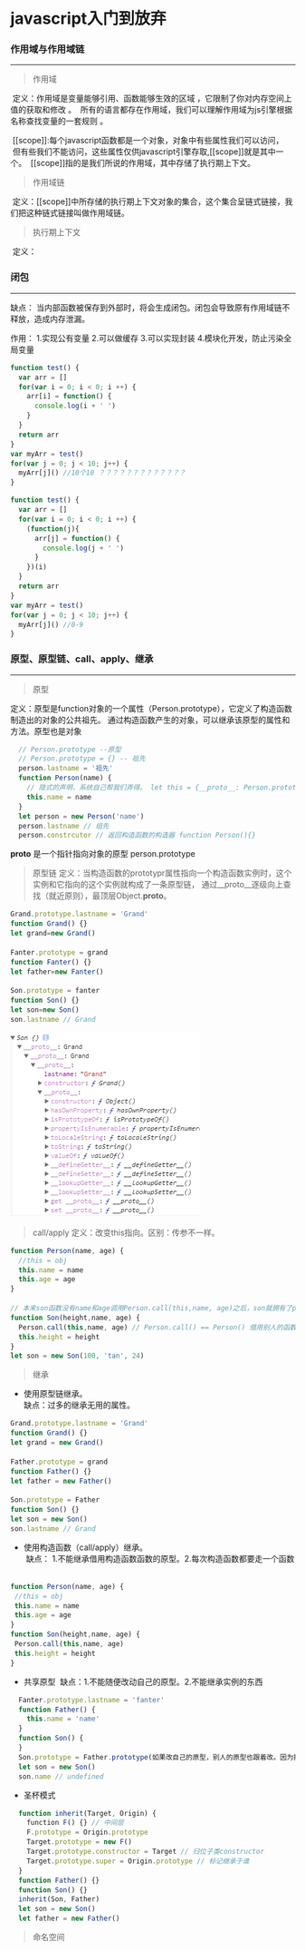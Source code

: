 # javascript入门到放弃  
### 作用域与作用域链
***

> 作用域  

  定义：作用域是变量能够引用、函数能够生效的区域 ，它限制了你对内存空间上值的获取和修改 。
  所有的语言都存在作用域，我们可以理解作用域为js引擎根据名称查找变量的一套规则 。
  
  [[scope]]:每个javascript函数都是一个对象，对象中有些属性我们可以访问，
  但有些我们不能访问，这些属性仅供javascript引擎存取,[[scope]]就是其中一个。
  [[scope]]指的是我们所说的作用域，其中存储了执行期上下文。 
  
> 作用域链

  定义：[[scope]]中所存储的执行期上下文对象的集合，这个集合呈链式链接，我们把这种链式链接叫做作用域链。
  
> 执行期上下文  

  定义：

### 闭包  
***

缺点： 当内部函数被保存到外部时，将会生成闭包。闭包会导致原有作用域链不释放，造成内存泄漏。

作用： 1.实现公有变量 2.可以做缓存 3.可以实现封装 4.模块化开发，防止污染全局变量  

```js
function test() {
  var arr = []
  for(var i = 0; i < 0; i ++) {
    arr[i] = function() {
      console.log(i + ' ')
    }
  }
  return arr
}
var myArr = test()
for(var j = 0; j < 10; j++) {
  myArr[j]() //10个10 ？？？？？？？？？？？？？
}
```

```js
function test() {
  var arr = []
  for(var i = 0; i < 0; i ++) {
    (function(j){
      arr[j] = function() {
        console.log(j + ' ')
      }
    })(i)
  }
  return arr
}
var myArr = test()
for(var j = 0; j < 10; j++) {
  myArr[j]() //0-9
}
```

### 原型、原型链、call、apply、继承  
***

> 原型

定义：原型是function对象的一个属性（Person.prototype），它定义了构造函数制造出的对象的公共祖先。
通过构造函数产生的对象，可以继承该原型的属性和方法。原型也是对象

```js
  // Person.prototype --原型
  // Person.prototype = {} -- 祖先
  person.lastname = '祖先'
  function Person(name) {
    // 隐式的声明，系统自己帮我们弄得。 let this = {__proto__: Person.prototype}
    this.name = name
  }
  let person = new Person('name')
  person.lastname // 组先
  person.constrcutor // 返回构造函数的构造器 function Person(){}
```
__proto__ 是一个指针指向对象的原型 person.prototype

> 原型链
定义：当构造函数的prototypr属性指向一个构造函数实例时，这个实例和它指向的这个实例就构成了一条原型链，
通过__proto__逐级向上查找（就近原则），最顶层Object.__proto__。

```js
Grand.prototype.lastname = 'Grand'
function Grand() {}
let grand=new Grand()

Fanter.prototype = grand
function Fanter() {}
let father=new Fanter()

Son.prototype = fanter
function Son() {}
let son=new Son()
son.lastname // Grand
```

![Alt text](原型链.png)

> call/apply
定义：改变this指向。区别：传参不一样。
```js
function Person(name, age) {
  //this = obj
  this.name = name
  this.age = age
}

// 本来son函数没有name和age调用Person.call(this,name, age)之后，son就拥有了person的功能
function Son(height,name, age) {
  Person.call(this,name, age) // Person.call() == Person() 借用别人的函数实现自己的功能 obj = {name:'tan',age:24,height:122}
  this.height = height
}
let son = new Son(100, 'tan', 24)
```
> 继承  
- 使用原型链继承。  
  缺点：过多的继承无用的属性。
 ```js
Grand.prototype.lastname = 'Grand'
function Grand() {}
let grand = new Grand()

Father.prototype = grand
function Father() {}
let father = new Father()

Son.prototype = Father
function Son() {}
let son = new Son()
son.lastname // Grand
 ```
- 使用构造函数（call/apply）继承。  
  缺点： 1.不能继承借用构造函数函数的原型。2.每次构造函数都要走一个函数  
 ```js
 function Person(name, age) {
  //this = obj
  this.name = name
  this.age = age
}
function Son(height,name, age) {
  Person.call(this,name, age)
  this.height = height
}
 ```
- 共享原型
  缺点：1.不能随便改动自己的原型。2.不能继承实例的东西
```js
  Fanter.prototype.lastname = 'fanter'
  function Father() {
    this.name = 'name'
  }
  function Son() {
  }
  Son.prototype = Father.prototype(如果改自己的原型，别人的原型也跟着改。因为指向同一个空间)
  let son = new Son()
  son.name // undefined
```
- 圣杯模式
```js
  function inherit(Target, Origin) {
    function F() {} // 中间层  
    F.prototype = Origin.prototype
    Target.prototype = new F()
    Target.prototype.constructor = Target // 归位子类constructor
    Target.prototype.super = Origin.prototype // 标记继承于谁
  }
  function Father() {}
  function Son() {}
  inherit(Son, Father)
  let son = new Son()
  let father = new Father()
```
> 命名空间
